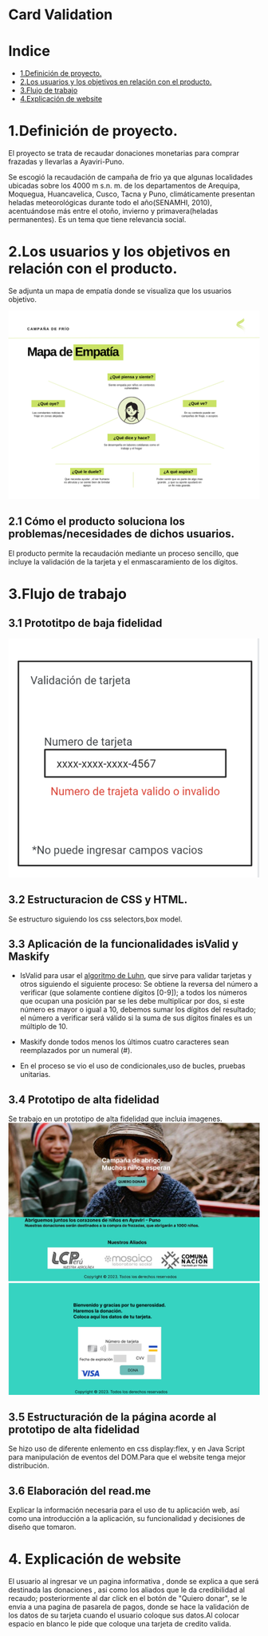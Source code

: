 # Card Validation

# Indice
* [1.Definición de proyecto.](#-1.Definición-de-proyecto)
* [2.Los usuarios y los objetivos en relación con el producto.](#-2.Los-usuarios-y-los-objetivos-en-relación-con-el-producto.)
* [3.Flujo de trabajo](#-3.Flujo-de-trabajo)
* [4.Explicación de website](#-4.Explicación-de-website)

# 1.Definición de proyecto. 

El proyecto se trata de recaudar donaciones monetarias para comprar frazadas y llevarlas a Ayaviri-Puno. 

Se escogió la recaudación de campaña de frio ya que algunas localidades ubicadas sobre los 4000 m s.n. m. de los departamentos de Arequipa, Moquegua, Huancavelica, Cusco, Tacna y Puno, climáticamente presentan heladas meteorológicas durante todo el año(SENAMHI, 2010), acentuándose más entre el otoño, invierno y primavera(heladas permanentes). Es un tema que tiene relevancia social. 

# 2.Los usuarios y los objetivos en relación con el producto. 

Se adjunta un mapa de empatía donde se visualiza que los usuarios objetivo. 

 ![gráfica de mapa de empatia](src/img/MapaEmpatia.png)

## 2.1 Cómo el producto soluciona los problemas/necesidades de dichos usuarios. 

El producto permite la recaudación mediante un proceso sencillo, que incluye la validación de la tarjeta y el enmascaramiento de los dígitos. 
# 3.Flujo de trabajo 
## 3.1 Prototitpo de baja fidelidad 
![grafica prototipo baja fidelidad](src/img/earlyprototype.png)

## 3.2 Estructuracion de CSS y HTML.
Se estructuro siguiendo los css selectors,box model.

## 3.3 Aplicación de la funcionalidades isValid y Maskify

* IsValid para usar el [algoritmo de Luhn](https://es.wikipedia.org/wiki/Algoritmo_de_Luhn), que sirve para validar tarjetas y otros siguiendo el siguiente proceso: Se obtiene la reversa del número a verificar (que solamente contiene dígitos [0-9]); a todos los números que ocupan una posición par se les debe multiplicar por dos, si este número es mayor o igual a 10, debemos sumar los dígitos del resultado; el número a verificar será válido si la suma de sus dígitos finales es un múltiplo de 10.

* Maskify donde todos menos los últimos cuatro caracteres sean reemplazados por un numeral (#).
* En el proceso se vio el uso de condicionales,uso de bucles, pruebas unitarias.
## 3.4 Prototipo de alta fidelidad 

Se trabajo en un prototipo de alta fidelidad que incluia imagenes.
![grafica prototipo alta fidelidad](src/img/AFprototype1.jpg)
![grafica prototipo alta fidelidad 2](src/img/AFprototype2.png)

## 3.5 Estructuración de la página acorde al prototipo de alta fidelidad
Se hizo uso de diferente enlemento en css display:flex, y en Java Script para manipulación de eventos del DOM.Para que el website tenga mejor distribución.
## 3.6 Elaboración del read.me
Explicar la información necesaria para el uso de tu aplicación web, así como una introducción a la aplicación, su funcionalidad y decisiones de diseño que tomaron.

# 4. Explicación de website
El usuario al ingresar ve un pagina informativa , donde se explica a que será destinada las donaciones , asi como los aliados que le da credibilidad al recaudo; posteriormente al dar click en el botón de "Quiero donar", se le envia a una pagina de pasarela de pagos, donde se hace la validación de los datos de su tarjeta cuando el usuario coloque sus datos.Al colocar espacio en blanco le pide que coloque una tarjeta de credito valida. 


 
